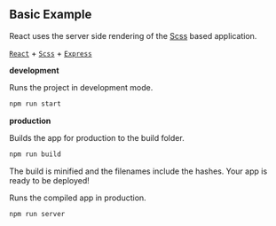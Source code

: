 Basic Example
---

React uses the server side rendering of the [Scss](https://github.com/sass/node-sass) based application.

[`React`](https://github.com/facebook/react) + [`Scss`](https://github.com/sass/node-sass) + [`Express`](https://expressjs.com/)

**development**

Runs the project in development mode.  

```bash
npm run start
```

**production**

Builds the app for production to the build folder.

```bash
npm run build
```

The build is minified and the filenames include the hashes.
Your app is ready to be deployed!

Runs the compiled app in production.

```bash
npm run server
```
